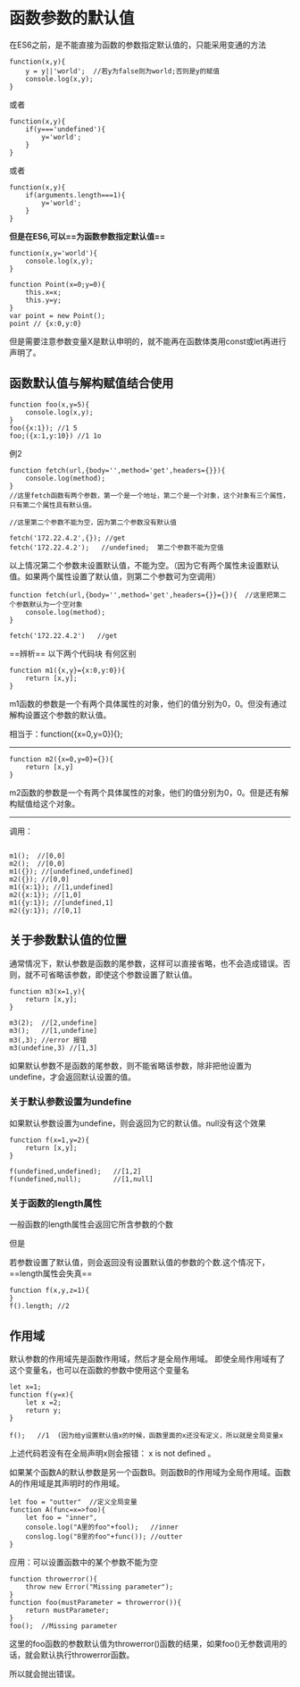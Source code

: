 # 函数参数的默认值
在ES6之前，是不能直接为函数的参数指定默认值的，只能采用变通的方法
```
function(x,y){
    y = y||'world';  //若y为false则为world;否则是y的赋值
    console.log(x,y);    
}
```
或者
```
function(x,y){
    if(y==='undefined'){
        y='world';
    }
}
```
或者
```
function(x,y){
    if(arguments.length===1){
        y='world';
    }
}
```
**但是在ES6,可以==为函数参数指定默认值==**
```
function(x,y='world'){
    console.log(x,y);
}

function Point(x=0;y=0){
    this.x=x;
    this.y=y;
}
var point = new Point();
point // {x:0,y:0}
```
但是需要注意参数变量X是默认申明的，就不能再在函数体类用const或let再进行声明了。

## 函数默认值与解构赋值结合使用
```
function foo(x,y=5){
    console.log(x,y);
}
foo({x:1}); //1 5
foo;({x:1,y:10}) //1 1o
```
例2
```
function fetch(url,{body='',method='get',headers={}}){
    console.log(method);
}
//这里fetch函数有两个参数，第一个是一个地址，第二个是一个对象，这个对象有三个属性，只有第二个属性具有默认值。

//这里第二个参数不能为空，因为第二个参数没有默认值

fetch('172.22.4.2',{}); //get
fetch('172.22.4.2');   //undefined;  第二个参数不能为空值
```
以上情况第二个参数未设置默认值，不能为空。（因为它有两个属性未设置默认值。如果两个属性设置了默认值，则第二个参数可为空调用）
```
function fetch(url,{body='',method='get',headers={}}={}){  //这里把第二个参数默认为一个空对象
    console.log(method);
}

fetch('172.22.4.2')   //get
```

==辨析==
以下两个代码块 有何区别
```
function m1({x,y}={x:0,y:0}){
    return [x,y];
}
```
m1函数的参数是一个有两个具体属性的对象，他们的值分别为0，0。但没有通过解构设置这个参数的默认值。

相当于：function({x=0,y=0}){};

---


```
function m2({x=0,y=0}={}){
    return [x,y]
}

```
m2函数的参数是一个有两个具体属性的对象，他们的值分别为0，0。但是还有解构赋值给这个对象。

---
调用：
```

m1();  //[0,0]
m2();  //[0,0]
m1({}); //[undefined,undefined]
m2({}); //[0,0]
m1({x:1}); //[1,undefined]
m2({x:1}); //[1,0]
m1({y:1}); //[undefined,1]
m2({y:1}); //[0,1]
```
## 关于参数默认值的位置
通常情况下，默认参数是函数的尾参数，这样可以直接省略，也不会造成错误。否则，就不可省略该参数，即使这个参数设置了默认值。
```
function m3(x=1,y){
    return [x,y];
}

m3(2);  //[2,undefine]
m3();   //[1,undefine]
m3(,3); //error 报错
m3(undefine,3) //[1,3]
```
如果默认参数不是函数的尾参数，则不能省略该参数，除非把他设置为undefine，才会返回默认设置的值。

### 关于默认参数设置为undefine
如果默认参数设置为undefine，则会返回为它的默认值。null没有这个效果
```
function f(x=1,y=2){
    return [x,y];
}

f(undefined,undefined);   //[1,2]
f(undefined,null);        //[1,null]
```
### 关于函数的length属性
一般函数的length属性会返回它所含参数的个数

但是

若参数设置了默认值，则会返回没有设置默认值的参数的个数.这个情况下，==length属性会失真==
```
function f(x,y,z=1){
}
f().length; //2
```

## 作用域
默认参数的作用域先是函数作用域，然后才是全局作用域。 即使全局作用域有了这个变量名，也可以在函数的参数中使用这个变量名
```
let x=1;
function f(y=x){
    let x =2;
    return y;
}
 
f();   //1  (因为给y设置默认值x的时候，函数里面的x还没有定义，所以就是全局变量x
```
上述代码若没有在全局声明x则会报错： x is not defined 。

如果某个函数A的默认参数是另一个函数B。则函数B的作用域为全局作用域。函数A的作用域是其声明时的作用域。
```
let foo = "outter"  //定义全局变量
function A(func=x=>foo){
    let foo = "inner",
    console.log("A里的foo"+fool);   //inner
    conslog.log("B里的foo"+func()); //outter
}
```
应用：可以设置函数中的某个参数不能为空
```
function throwerror(){
    throw new Error("Missing parameter");
}
function foo(mustParameter = throwerror()){
    return mustParameter;
}
foo();  //Missing parameter
```
这里的foo函数的参数默认值为throwerror()函数的结果，如果foo()无参数调用的话，就会默认执行throwerror函数。

所以就会抛出错误。